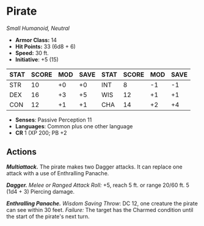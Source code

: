 # Pirate

*Small Humanoid, Neutral*

- **Armor Class:** 14
- **Hit Points:** 33 (6d8 + 6)
- **Speed:** 30 ft.
- **Initiative**: +5 (15)

|STAT|SCORE|MOD|SAVE|STAT|SCORE|MOD|SAVE|
| --- | --- | --- | ---- |---| --- | --- | ---- |
| STR | 10 | +0 | +0 | INT | 8 | -1 | -1 |
| DEX | 16 | +3 | +5 | WIS | 12 | +1 | +1 |
| CON | 12 | +1 | +1 | CHA | 14 | +2 | +4 |

- **Senses**: Passive Perception 11
- **Languages**: Common plus one other language
- **CR** 1 (XP 200; PB +2

## Actions

***Multiattack.*** The pirate makes two Dagger attacks. It can replace one attack with a use of Enthralling Panache.

***Dagger.*** *Melee or Ranged Attack Roll:* +5, reach 5 ft. or range 20/60 ft. 5 (1d4 + 3) Piercing damage.

***Enthralling Panache.*** *Wisdom Saving Throw*: DC 12, one creature the pirate can see within 30 feet. *Failure:*  The target has the Charmed condition until the start of the pirate's next turn.

